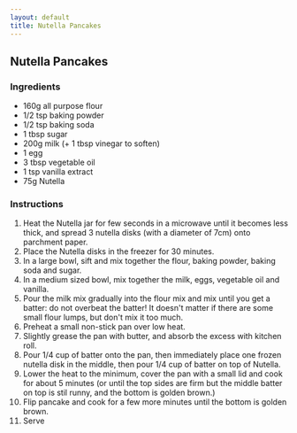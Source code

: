 ```yaml
---
layout: default
title: Nutella Pancakes
---
```


## Nutella Pancakes

### Ingredients
- 160g all purpose flour
- 1/2 tsp baking powder
- 1/2 tsp baking soda
- 1 tbsp sugar
- 200g milk (+ 1 tbsp vinegar to soften)
- 1 egg
- 3 tbsp vegetable oil
- 1 tsp vanilla extract
- 75g Nutella

### Instructions
1. Heat the Nutella jar for few seconds in a microwave until it becomes less thick, and spread 3 nutella disks (with a diameter of 7cm) onto parchment paper.
2. Place the Nutella disks in the freezer for 30 minutes.
3. In a large bowl, sift and mix together the flour, baking powder, baking soda and sugar.
4. In a medium sized bowl, mix together the milk, eggs, vegetable oil and vanilla.
5. Pour the milk mix gradually into the flour mix and mix until you get a batter: do not overbeat the batter! It doesn't matter if there are some small flour lumps, but don't mix it too much.
6. Preheat a small non-stick pan over low heat.
7. Slightly grease the pan with butter, and absorb the excess with kitchen roll.
8. Pour 1/4 cup of batter onto the pan, then immediately place one frozen nutella disk in the middle, then pour 1/4 cup of batter on top of Nutella.
9. Lower the heat to the minimum, cover the pan with a small lid and cook for about 5 minutes (or until the top sides are firm but the middle batter on top is stil runny, and the bottom is golden brown.)
10. Flip pancake and cook for a few more minutes until the bottom is golden brown.
11. Serve

